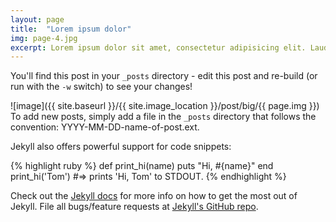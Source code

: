 ```yaml
---
layout: page
title:  "Lorem ipsum dolor"
img: page-4.jpg
excerpt: Lorem ipsum dolor sit amet, consectetur adipisicing elit. Laudantium non
---
```


You'll find this post in your `_posts` directory - edit this post and re-build (or run with the `-w` switch) to see your changes!

![image]({{ site.baseurl }}/{{ site.image_location }}/post/big/{{ page.img }})
To add new posts, simply add a file in the `_posts` directory that follows the convention: YYYY-MM-DD-name-of-post.ext.

Jekyll also offers powerful support for code snippets:

{% highlight ruby %}
def print_hi(name)
  puts "Hi, #{name}"
end
print_hi('Tom')
#=> prints 'Hi, Tom' to STDOUT.
{% endhighlight %}

Check out the [Jekyll docs][jekyll] for more info on how to get the most out of Jekyll. File all bugs/feature requests at [Jekyll's GitHub repo][jekyll-gh].

[jekyll-gh]: https://github.com/mojombo/jekyll
[jekyll]:    http://jekyllrb.com
